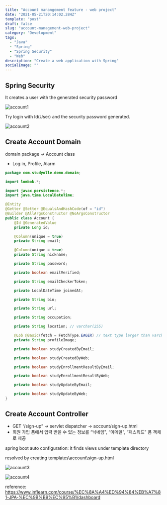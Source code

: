 ```yaml
---
title: "Account manangement feature - web project"
date: "2021-05-21T20:14:02.284Z"
template: "post"
draft: false
slug: "account-management-web-project"
category: "Development"
tags:
  - "Java"
  - "Spring"
  - "Spring Security"
  - "Web"
description: "Create a web application with Spring"
socialImage: ""
---
```


## Spring Security

It creates a user with the generated security password

![account1](/media/account_1.jpg)

Try login with Id(User) and the security password generated.

![account2](/media/account_2.jpg)

## Create Account Domain

domain package → Account class

- Log in, Profile, Alarm

```java
package com.studyolle.demo.domain;

import lombok.*;

import javax.persistence.*;
import java.time.LocalDateTime;

@Entity
@Getter @Setter @EqualsAndHashCode(of = "id")
@Builder @AllArgsConstructor @NoArgsConstructor
public class Account {
    @Id @GeneratedValue
    private Long id;

    @Column(unique = true)
    private String email;

    @Column(unique = true)
    private String nickname;

    private String password;

    private boolean emailVerified;

    private String emailCheckerToken;

    private LocalDateTime joinedAt;

    private String bio;

    private String url;

    private String occupation;

    private String location; // varchar(255)

    @Lob @Basic(fetch = FetchType.EAGER) // text type larger than varchar
    private String profileImage;

    private boolean studyCreatedByEmail;

    private boolean studyCreatedByWeb;

    private boolean studyEnrollmentResultByEmail;

    private boolean studyEnrollmentResultByWeb;

    private boolean studyUpdateByEmail;

    private boolean studyUpdateByWeb;
}
```

## Create Account Controller

- GET “/sign-up” → servlet dispatcher → account/sign-up.html
- 회원 가입 폼에서 입력 받을 수 있는 정보를 “닉네임", “이메일", “패스워드" 폼 객체로 제공

spring boot auto configuration: it finds views under template directory

resolved by creating templates\account\sign-up.html

![account3](/media/account_3.jpg)

![account4](/media/account_4.jpg)

reference: https://www.inflearn.com/course/%EC%8A%A4%ED%94%84%EB%A7%81-JPA-%EC%9B%B9%EC%95%B1/dashboard
